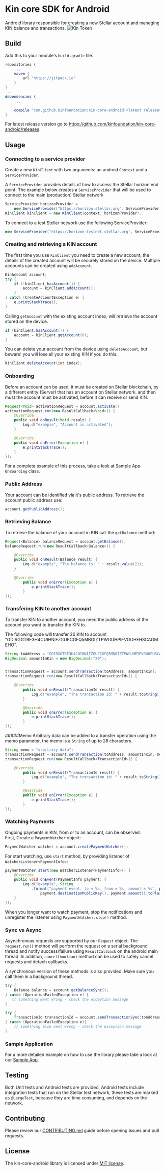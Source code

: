 # Kin core SDK for Android
Android library responsible for creating a new Stellar account and managing KIN balance and transactions.
![Kin Token](kin_android.png)

## Build

Add this to your module's `build.gradle` file.
```gradle
repositories {
    ...
    maven {
        url 'https://jitpack.io'
    }
}
...
dependencies {
    ...

    compile "com.github.kinfoundation:kin-core-android:<latest release>"
}
```
For latest release version go to https://github.com/kinfoundation/kin-core-android/releases

## Usage
### Connecting to a service provider
Create a new `KinClient` with two arguments: an android `Context` and a `ServiceProvider`. 

A `ServiceProvider` provides details of how to access the Stellar horizon end point.
The example below creates a `ServiceProvider` that will be used to connect to the main (production) Stellar 
network
```java
ServiceProvider horizonProvider =  
    new ServiceProvider("https://horizon.stellar.org", ServiceProvider.NETWORK_ID_MAIN);
KinClient kinClient = new KinClient(context, horizonProvider);
```

To connect to a test Stellar network use the following ServiceProvider:
```java
new ServiceProvider("https://horizon-testnet.stellar.org", ServiceProvider.NETWORK_ID_TEST)
``` 

### Creating and retrieving a KIN account
The first time you use `KinClient` you need to create a new account, 
the details of the created account will be securely stored on the device.
Multiple accounts can be created using `addAccount`.
```java
KinAccount account;
try {
    if (!kinClient.hasAccount()) {
        account = kinClient.addAccount();
    }
} catch (CreateAccountException e) {
    e.printStackTrace();
}
```


Calling `getAccount` with the existing account index, will retrieve the account stored on the device.
```java
if (kinClient.hasAccount()) {
    account = kinClient.getAccount(0);
}
``` 

You can delete your account from the device using `deleteAccount`, 
but beware! you will lose all your existing KIN if you do this.
```java
kinClient.deleteAccount(int index);
``` 

### Onboarding
Before an account can be used, it must be created on Stellar blockchain, by a different entity (Server) that has an account 
on Stellar network.
and then must the account must be activated, before it can receive or send KIN.


```java
Request<Void> activationRequest = account.activate()
activationRequest.run(new ResultCallback<Void>() {
    @Override
    public void onResult(Void result) {
        Log.d("example", "Account is activated");
    }

    @Override
    public void onError(Exception e) {
        e.printStackTrace();
    }
});
``` 
For a complete example of this process, take a look at Sample App `OnBoarding` class.

### Public Address
Your account can be identified via it's public address. To retrieve the account public address use:
```java
account.getPublicAddress();
```


### Retrieving Balance
To retrieve the balance of your account in KIN call the `getBalance` method: 
```java
Request<Balance> balanceRequest = account.getBalance();
balanceRequest.run(new ResultCallback<Balance>() {

    @Override
    public void onResult(Balance result) {
        Log.d("example", "The balance is: " + result.value(2));
    }

    @Override
        public void onError(Exception e) {
            e.printStackTrace();
        }
});
```

### Transfering KIN to another account
To transfer KIN to another account, you need the public address of the account you want 
to transfer the KIN to. 

The following code will transfer 20 KIN to account "GDIRGGTBE3H4CUIHNIFZGUECGFQ5MBGIZTPWGUHPIEVOOHFHSCAGMEHO". 
```java
String toAddress = "GDIRGGTBE3H4CUIHNIFZGUECGFQ5MBGIZTPWGUHPIEVOOHFHSCAGMEHO";
BigDecimal amountInKin = new BigDecimal("20");


transactionRequest = account.sendTransaction(toAddress, amountInKin);
transactionRequest.run(new ResultCallback<TransactionId>() {

    @Override
        public void onResult(TransactionId result) {
            Log.d("example", "The transaction id: " + result.toString());
        }

        @Override
        public void onError(Exception e) {
            e.printStackTrace();
        }
});
```

#####Memo
Arbitrary data can be added to a transfer operation using the memo parameter,
the memo is a `String` of up to 28 characters.

```java
String memo = "arbitrary data";
transactionRequest = account.sendTransaction(toAddress, amountInKin, memo);
transactionRequest.run(new ResultCallback<TransactionId>() {

    @Override
        public void onResult(TransactionId result) {
            Log.d("example", "The transaction id: " + result.toString());
        }

        @Override
        public void onError(Exception e) {
            e.printStackTrace();
        }
});
```
### Watching Payments

Ongoing payments in KIN, from or to an account, can be observed. 
<br/>First, Create a `PaymentWatcher`
object:
```java
PaymentWatcher watcher = account.createPaymentWatcher();
```
For start watching, use `start` method, by providing listener of `WatcherListener<PaymentInfo>`:
```java
paymentWatcher.start(new WatcherListener<PaymentInfo>() {
    @Override
    public void onEvent(PaymentInfo payment) {
        Log.d("example", String
            .format("payment event, to = %s, from = %s, amount = %s", payment.sourcePublicKey(),
                payment.destinationPublicKey(), payment.amount().toPlainString());
    }
});
```
When you longer want to watch payment, stop the notifications and unregister the listener using `PaymentWatcher.stop()` method.

### Sync vs Async

Asynchronous requests are supported by our `Request` object. The `request.run()` method will perform the request on a serial 
background thread and notify success/failure using `ResultCallback` on the android main thread. 
In addition, `cancel(boolean)` method can be used to safely cancel requests and detach callbacks.


A synchronous version of these methods is also provided. Make sure you call them in a background thread.

```java
try {
    Balance balance = account.getBalanceSync();
} catch (OperationFailedException e) {
   // something went wrong - check the exception message
}

try {
    TransactionId transactionId = account.sendTransactionSync(toAddress, amountInKin);
} catch (OperationFailedException e){
    // something else went wrong - check the exception message
} 
```

### Sample Application 
For a more detailed example on how to use the library please take a look at our [Sample App](sample/).

## Testing

Both Unit tests and Android tests are provided, Android tests include integration tests that run on the Stellar test network, 
these tests are marked as `@LargeTest`, because they are time consuming, and depends on the network.


## Contributing
Please review our [CONTRIBUTING.md](CONTRIBUTING.md) guide before opening issues and pull requests.

## License
The kin-core-android library is licensed under [MIT license](LICENSE.md).
